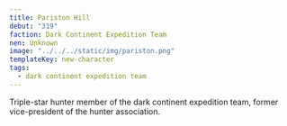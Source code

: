 ```yaml
---
title: Pariston Hill
debut: "319"
faction: Dark Continent Expedition Team
nen: Unknown
image: "../../../static/img/pariston.png"
templateKey: new-character
tags:
  - dark continent expedition team
---
```


Triple-star hunter member of the dark continent expedition team, former vice-president of the hunter association.
